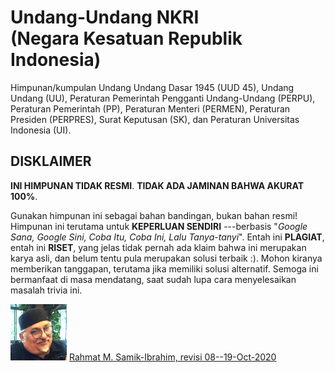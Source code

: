 ---
---
<h1>Undang-Undang NKRI<br>(Negara Kesatuan Republik Indonesia)</h1>

Himpunan/kumpulan
Undang Undang Dasar 1945 (UUD 45),
Undang Undang (UU),
Peraturan Pemerintah Pengganti Undang-Undang (PERPU),
Peraturan Pemerintah (PP),
Peraturan Menteri (PERMEN),
Peraturan Presiden (PERPRES),
Surat Keputusan (SK), dan
Peraturan Universitas Indonesia (UI).

## DISKLAIMER

<b>INI HIMPUNAN TIDAK RESMI</b>.
<b>TIDAK ADA JAMINAN BAHWA AKURAT 100%</b>.

Gunakan himpunan ini sebagai bahan bandingan, bukan bahan resmi!
Himpunan ini terutama untuk <b>KEPERLUAN SENDIRI</b> ---berbasis 
"<i>Google Sana, Google Sini, Coba Itu, Coba Ini, Lalu Tanya-tanyi</i>".
Entah ini <b>PLAGIAT</b>, entah ini <b>RISET</b>, yang jelas tidak pernah ada klaim bahwa ini merupakan karya asli, 
dan belum tentu pula merupakan solusi terbaik :).
Mohon kiranya memberikan tanggapan, terutama jika memiliki solusi alternatif.
Semoga ini bermanfaat di masa mendatang, saat sudah lupa cara menyelesaikan masalah trivia ini.

<img src="pictures/219.jpg" width="90">
<a href="http://rahmatm.samik-ibrahim.vlsm.org">Rahmat M. Samik-Ibrahim, revisi 
08--19-Oct-2020</a>
